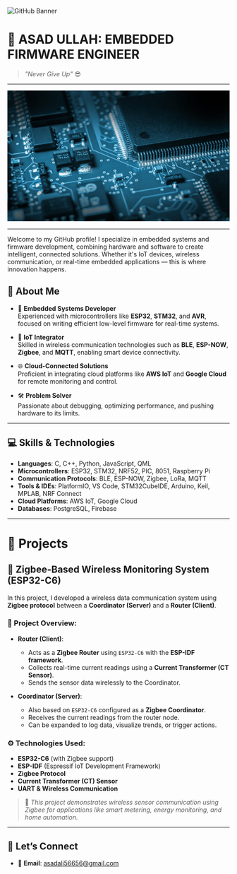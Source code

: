 ![GitHub Banner](./banner.png) <!-- Replace with your banner image filename -->

# 👋 ASAD ULLAH: EMBEDDED FIRMWARE ENGINEER

> *"Never Give Up"* 😎
---

<p align="center">
  <img src="360_F_460636484_5KLRqy4CgptG7Bt4S1nY80v7tPm3e5Tm.jpg" alt="My Image">
</p>


---

Welcome to my GitHub profile! I specialize in embedded systems and firmware development, combining hardware and software to create intelligent, connected solutions. Whether it's IoT devices, wireless communication, or real-time embedded applications — this is where innovation happens.



## 🔧 About Me

- 🎯 **Embedded Systems Developer**  
   Experienced with microcontrollers like **ESP32**, **STM32**, and **AVR**, focused on writing efficient low-level firmware for real-time systems.

- 📡 **IoT Integrator**  
   Skilled in wireless communication technologies such as **BLE**, **ESP-NOW**, **Zigbee**, and **MQTT**, enabling smart device connectivity.

- 🌐 **Cloud-Connected Solutions**  
   Proficient in integrating cloud platforms like **AWS IoT** and **Google Cloud** for remote monitoring and control.

- 🛠 **Problem Solver**  
   Passionate about debugging, optimizing performance, and pushing hardware to its limits.

---

## 💻 Skills & Technologies

- **Languages**: C, C++, Python, JavaScript, QML  
- **Microcontrollers**: ESP32, STM32, NRF52, PIC, 8051, Raspberry Pi  
- **Communication Protocols**: BLE, ESP-NOW, Zigbee, LoRa, MQTT  
- **Tools & IDEs**: PlatformIO, VS Code, STM32CubeIDE, Arduino, Keil, MPLAB, NRF Connect  
- **Cloud Platforms**: AWS IoT, Google Cloud  
- **Databases**: PostgreSQL, Firebase  

---
# 📁 Projects



## 🔌 Zigbee-Based Wireless Monitoring System (ESP32-C6)

In this project, I developed a wireless data communication system using **Zigbee protocol** between a **Coordinator (Server)** and a **Router (Client)**.

### 📡 Project Overview:

- **Router (Client)**:
  - Acts as a **Zigbee Router** using `ESP32-C6` with the **ESP-IDF framework**.
  - Collects real-time current readings using a **Current Transformer (CT Sensor)**.
  - Sends the sensor data wirelessly to the Coordinator.

- **Coordinator (Server)**:
  - Also based on `ESP32-C6` configured as a **Zigbee Coordinator**.
  - Receives the current readings from the router node.
  - Can be expanded to log data, visualize trends, or trigger actions.

### ⚙️ Technologies Used:
- **ESP32-C6** (with Zigbee support)
- **ESP-IDF** (Espressif IoT Development Framework)
- **Zigbee Protocol**
- **Current Transformer (CT) Sensor**
- **UART & Wireless Communication**

> 📌 *This project demonstrates wireless sensor communication using Zigbee for applications like smart metering, energy monitoring, and home automation.*

[//]: # (Code not shared publicly for confidentiality. You can contact me to discuss the implementation.)

---



## 🔗 Let’s Connect

- 📧 **Email**: asadali56656@gmail.com  
